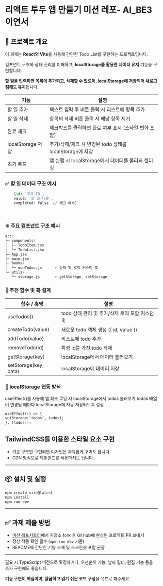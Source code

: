# 리액트 투두 앱 만들기 미션 레포- AI_BE3 이연서

## 🎯 프로젝트 개요

이 과제는 **React와 Vite**를 사용해 간단한 Todo List를 구현하는 프로젝트입니다.

컴포넌트 구조와 상태 관리를 이해하고, **localStorage를 활용한 데이터 유지** 기능을 구현합니다.

**할 일을 입력하면 목록에 추가되고, 삭제할 수 있으며, localStorage에 저장되어 새로고침해도 유지**됩니다.

| 기능              | 설명                                                     |
| ----------------- | -------------------------------------------------------- |
| 할 일 추가        | 텍스트 입력 후 버튼 클릭 시 리스트에 항목 추가           |
| 할 일 삭제        | 항목의 삭제 버튼 클릭 시 해당 항목 제거                  |
| 완료 체크         | 체크박스를 클릭하면 완료 여부 표시 (스타일 변화 포함)    |
| localStorage 저장 | 추가/삭제/체크 시 변경된 todo 상태를 localStorage에 저장 |
| 초기 로드         | 앱 실행 시 localStorage에서 데이터를 불러와 렌더링       |

### ✅ 할 일 데이터 구조 예시

```python
	{id: '고유 ID',
	value: '할 일 내용',
	completed: false  // 체크 여부}
```

​

### ⚛️ 주요 컴포넌트 구조 예시

```python
src/
├─ components/
│  ├─ TodoItem.jsx
│  └─ TodoList.jsx
├─ App.jsx
├─ main.jsx
├─ hooks/
│  └─ useTodos.js      ← 상태 및 로직 커스텀 훅
└─ utils/
   └─ storage.js       ← getStorage, setStorage
```

### 🧠 추천 함수 및 훅 설계

| 함수 / 훅명           | 설명                                            |
| --------------------- | ----------------------------------------------- |
| useTodos()            | todo 상태 관리 및 추가/삭제 로직 포함 커스텀 훅 |
| createTodo(value)     | 새로운 todo 객체 생성 ({ id, value })           |
| addTodo(value)        | 리스트에 todo 추가                              |
| removeTodo(id)        | 특정 id를 가진 todo 삭제                        |
| getStorage(key)       | localStorage에서 데이터 불러오기                |
| setStorage(key, data) | localStorage에 데이터 저장                      |

### 💾 localStorage 연동 방식

useEffect()를 사용해 앱 최초 로딩 시 localStorage에서 todos 불러오기
todos 배열이 변경될 때마다 localStorage에 자동 저장되도록 설정

```jsp
useEffect(() => {
setStorage('todos', todos);
}, [todos]);
```

## TailwindCSS를 이용한 스타일 요소 구현

-   기본 구조만 구현되면 디자인은 자유롭게 꾸며도 됩니다.
-   CDN 방식으로 테일윈드를 적용하셔도 됩니다.

---

## 📦 설치 및 실행

```bash
npm create vite@latest
npm install
npm run dev
```

---

## ✅ 과제 제출 방법

-   [미션 레포지토리](https://github.com/sik2/react-todo-mession1)에서 저장소 fork 후 GitHub에 완성된 프로젝트 PR 보내기
-   정상 작동 확인 필수 (`npm run dev` 기준)
-   README에 간단한 기능 소개 및 스크린샷 포함 권장

---

필요 시 TypeScript 버전으로 확장하거나, 우선순위 기능, 날짜 필터, 편집 기능 등을 추가 구현해도 좋습니다.

**기능 구현이 핵심이며, 깔끔하고 읽기 쉬운 코드 구성**을 목표로 해주세요.
